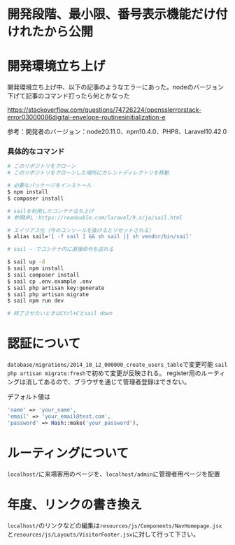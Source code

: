 # 開発段階、最小限、番号表示機能だけ付けれたから公開

# 開発環境立ち上げ

開発環境立ち上げ中、以下の記事のようなエラーにあった。nodeのバージョン下げて記事のコマンド打ったら何とかなった

https://stackoverflow.com/questions/74726224/opensslerrorstack-error03000086digital-envelope-routinesinitialization-e

参考：開発者のバージョン：node20.11.0、npm10.4.0、PHP8、Laravel10.42.0


### 具体的なコマンド
```bash
# このリポジトリをクローン
# このリポジトリをクローンした場所にカレントディレクトリを移動

# 必要なパッケージをインストール
$ npm install
$ composer install

# sailを利用したコンテナ立ち上げ
# 参照URL：https://readouble.com/laravel/9.x/ja/sail.html

# エイリアス化（今のコンソールを抜けるとリセットされる）
$ alias sail='[ -f sail ] && sh sail || sh vendor/bin/sail'

# sail ~ でコンテナ内に直接命令を送れる

$ sail up -d
$ sail npm install
$ sail composer install
$ sail cp .env.example .env
$ sail php artisan key:generate
$ sail php artisan migrate
$ sail npm run dev

# 終了させたいときはCtrl+Cとsail down
```

# 認証について
`database/migrations/2014_10_12_000000_create_users_table`で変更可能
`sail php artisan migrate:fresh`で初めて変更が反映される。
register用のルーティングは消してあるので、ブラウザを通じて管理者登録はできない。

デフォルト値は
```php
'name' => 'your_name',
'email' => 'your_email@test.com',
'password' => Hash::make('your_password'),
```

# ルーティングについて
`localhost/`に来場客用のページを、`localhost/admin`に管理者用ページを配置

# 年度、リンクの書き換え
`localhost/`のリンクなどの編集は`resources/js/Components/NavHomepage.jsx`と`resources/js/Layouts/VisitorFooter.jsx`に対して行って下さい。
